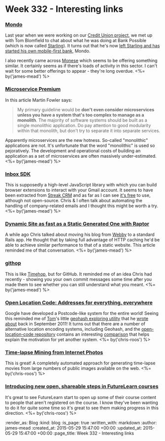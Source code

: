 Week 332 - Interesting links
============================

### [Mondo](http://getmondo.co.uk/)

Last year when we were working on our [Credit Union project](/credit-union), we met up with Tom Blomfield to chat about what he was doing at Bank Possible (which is now called [Starling](https://starlingbank.co.uk/)). It turns out that he's now [left Starling and has started his own mobile-first bank](http://techcrunch.com/2015/05/24/mondo/), Mondo.

I also recently came across [Monese](http://www.monese.com/) which seems to be offering something similar. It certainly seems as if there's loads of activity in this sector. I can't wait for some better offerings to appear - they're long overdue. <%= by('james-mead') %>


### [Microservice Premium](http://martinfowler.com/bliki/MicroservicePremium.html)

In this article Martin Fowler says:

> My primary guideline would be **don't even consider microservices unless you have a system that's too complex to manage as a monolith**. The majority of software systems should be built as a single monolithic application. Do pay attention to good modularity within that monolith, but don't try to separate it into separate services.

Apparently microservices are the new hotness. So-called "monolithic" applications are not. It's unfortunate that the word "monolithic" is used so pejoratively. The development and operational costs of building an application as a set of microservices are often massively under-estimated. <%= by('james-mead') %>


### [Inbox SDK](https://www.inboxsdk.com/)

This is supposedly a high-level JavaScript library with which you can build browser extensions to interact with your Gmail account. It seems to have been extracted from [Streak CRM](https://www.streak.com/) and as far as I can see [it's free](https://www.inboxsdk.com/terms) to use, although not open-source. Chris & I often talk about automating the handling of company-related emails and I thought this might be worth a try. <%= by('james-mead') %>


### [Dynamic Site as fast as a Static Generated One with Raptor](http://www.akitaonrails.com/2015/05/20/dynamic-site-as-fast-as-a-static-generated-one-with-raptor)

A while ago Chris talked about moving his blog from [Webby](http://webby.rubyforge.org/) to a standard Rails app. He thought that by taking full advantage of HTTP caching he'd be able to achieve similar performance to that of a static website. This article reminded me of that conversation. <%= by('james-mead') %>


### [githop](https://github.com/neonichu/githop)

This is like [Timehop](http://timehop.com/), but for GitHub. It reminded me of an idea Chris had recently - showing you your own commit messages some time after you made them to see whether you can still understand what you meant. <%= by('james-mead') %>


### [Open Location Code: Addresses for everything, everywhere](http://google-opensource.blogspot.co.uk/2015/04/open-location-code-addresses-for.html)

Google have developed a Postcode-like system for the entire world! Seeing this reminded me of [Tom][]'s little [geohash exploring utility][geohash-explorer] that he [wrote about][geohash-blogpost] back in September 2011! It turns out that there are a number of alternative location encoding systems, including Geohash, and the [open-location-code repository][] contains an interesting [comparison][open-location-code-comparison] that helps explain the motivation for yet another system. <%= by('chris-roos') %>

[geohash-blogpost]: https://tomafro.net/2011/09/a-small-toy-to-explore-geohashes
[geohash-explorer]: https://github.com/tomafro/geohash-explorer
[open-location-code repository]: https://github.com/google/open-location-code
[open-location-code-comparison]: https://github.com/google/open-location-code/blob/master/docs/comparison.adoc
[Tom]: https://tomafro.net/


### [Time-lapse Mining from Internet Photos](http://grail.cs.washington.edu/projects/timelapse/)

This is great! A completely automated approach for generating time-lapse movies from large numbers of public images available on the web. <%= by('chris-roos') %>


### [Introducing new open, shareable steps in FutureLearn courses](https://about.futurelearn.com/blog/introducing-new-open-shareable-steps-in-futurelearn-courses/)

It's great to see FutureLearn start to open up some of their course content to people that aren't registered on the course. I know they've been wanting to do it for quite some time so it's great to see them making progress in this direction. <%= by('chris-roos') %>


:render_as: Blog
:kind: blog
:is_page: true
:written_with: markdown
:author: james-mead
:created_at: 2015-05-29 15:47:00 +00:00
:updated_at: 2015-05-29 15:47:00 +00:00
:page_title: Week 332 - Interesting links
